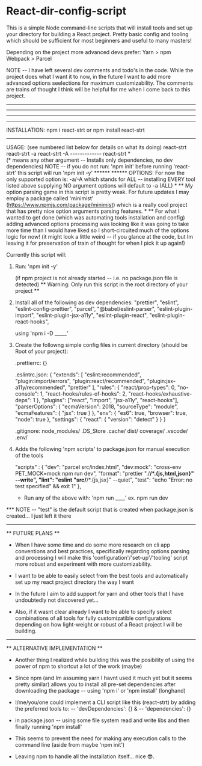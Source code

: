 # React-dir-config-script

This is a simple Node command-line scripts that will install tools and set up your directory for building a React project. Pretty basic config and tooling which should be sufficient for most beginners and useful to many masters! 

Depending on the project more advanced devs prefer:
    Yarn > npm
    Webpack > Parcel

NOTE -- I have left several dev comments and todo's in the code. 
        While the project does what I want it to now, in the future I want to add more advanced options seelections for maximum customizability. The comments are trains of thought I think will be helpful for me when I come back to this project.

-------------------------------------------------------------------------------------------------------
-----------------------------------------------------------
-----------------------
-----------------------

INSTALLATION: 
        npm i react-strt
or      npm install react-strt

-----------------------

USAGE: 
(see numbered list below for details on what its doing)
        react-strt         
        react-strt -a
        react-strt -A
        -------------
        react-strt *  
        (* means any other argument -- Installs only dependencies, no dev dependencies)
NOTE -- if you do not run: 'npm init' before running 'react-strt' this script will run 'npm init -y'
    ******
    ******
    OPTIONS:
        For now the only supported option is:
        -a/-A
        which stands for ALL -- installing EVERY tool listed above 
        supplying NO argument options will default to -a (ALL)
        *
        ** My option parsing game in this script is pretty weak. For future updates I may employ a package called 'minimist' (https://www.npmjs.com/package/minimist) which is a really cool project that has pretty nice option arguments parsing features.
        *
        ** For what I wanted to get done (which was automating tools installation and config) adding advanced options processing was looking like it was going to take more time than I would have liked so I short-circuited much of the options logic for now! (it might look a little weird -- if you glance at the code, but Im leaving it for preservation of train of thought for when I pick it up again!)

Currently this script will:
1. Run: 'npm init -y' 
   
   (if npm project is not already started -- i.e. no package.json file is detected)
   ** Warning: Only run this script in the root directory of your project **

2. Install all of the following as dev dependencies: 
    "prettier",
    "eslint",
    "eslint-config-prettier",
    "parcel",
    "@babel/eslint-parser",
    "eslint-plugin-import",
    "eslint-plugin-jsx-a11y",
    "eslint-plugin-react",
    "eslint-plugin-react-hooks",

    using 'npm i -D _____'

3. Create the followng simple config files in current directory (should be Root of your project):
    
    .prettierrc: {}

    .eslintrc.json: {
                    "extends": [
                        "eslint:recommended",
                        "plugin:import/errors",
                        "plugin:react/recommended",
                        "plugin:jsx-a11y/recommended",
                        "prettier"
                    ],
                    "rules": {
                        "react/prop-types": 0,
                        "no-console": 1,
                        "react-hooks/rules-of-hooks": 2,
                        "react-hooks/exhaustive-deps": 1
                    },
                    "plugins": ["react", "import", "jsx-a11y", "react-hooks"],
                    "parserOptions": {
                        "ecmaVersion": 2018,
                        "sourceType": "module",
                        "ecmaFeatures": {
                        "jsx": true
                        }
                    },
                    "env": {
                        "es6": true,
                        "browser": true,
                        "node": true
                    },
                    "settings": {
                        "react": {
                        "version": "detect"
                         }
                        }
                    }

    .gitignore: 
                node_modules/
                .DS_Store
                .cache/
                dist/
                coverage/
                .vscode/
                .env/

4. Adds the following 'npm scripts' to package.json for manual execution of the tools

    "scripts" : {
            "dev": "parcel src/index.html",
            "dev:mock": "cross-env PET_MOCK=mock npm run dev",
            "format": "prettier \"./**/*.{js,html,json}\" --write",
            "lint": "eslint \"src/**/*.{js,jsx}\" --quiet",
            "test": "echo \"Error: no test specified\" && exit 1"
        },

    - Run any of the above with:
    'npm run ____'
    ex. 
        npm run dev

*** NOTE -- "test" is the default script that is created when package.json is created... I just left it there

-----------------------

** FUTURE PLANS **

- When I have some time and do some more research on cli app conventions and best practices, specifically regarding options parsing and processing I will make this 'configuration'/'set-up'/'tooling' script more robust and experiment with more customizability. 

- I want to be able to easily select from the best tools and automatically set up my react project directory the way I want

- In the future I aim to add support for yarn and other tools that I have undoubtedly not discovered yet...

- Also, if it wasnt clear already I want to be able to specify select combinations of all tools for fully customizatible configurations depending on how light-weight or robust of a React project I will be building.

---------------------------------

** ALTERNATIVE IMPLEMENTATION ** 

- Another thing I realized while building this was the posibility of using the power of npm to shortcut a lot of the work (maybe)

- Since npm (and Im assuming yarn I havnt used it much yet but it seems pretty similar) allows you to install all pre-set dependencies after downloading the package -- using 'npm i' or 'npm install' (longhand)

- I/me/you/one could implement a CLI script like this (react-strt) by adding the preferred tools to:
-- 'devDependencies': {}
&
-- 'dependencies': {}

- in package.json -- using some file system read and write libs and then finally running 'npm install'

- This seems to prevent the need for making any execution calls to the command line 
(aside from maybe 'npm init')

- Leaving npm to handle all the installation itself... nice 😎.

